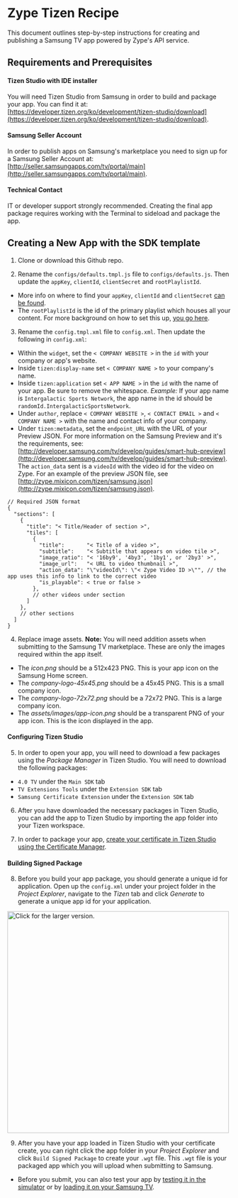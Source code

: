 # Zype Tizen Recipe

This document outlines step-by-step instructions for creating and publishing a Samsung TV app powered by Zype's API service. 

## Requirements and Prerequisites

#### Tizen Studio with IDE installer

You will need Tizen Studio from Samsung in order to build and package your app. You can find it at: [https://developer.tizen.org/ko/development/tizen-studio/download](https://developer.tizen.org/ko/development/tizen-studio/download).

#### Samsung Seller Account

In order to publish apps on Samsung's marketplace you need to sign up for a Samsung Seller Account at: [http://seller.samsungapps.com/tv/portal/main](http://seller.samsungapps.com/tv/portal/main).


#### Technical Contact

IT or developer support strongly recommended. Creating the final app package requires working with the Terminal to sideload and package the app.


## Creating a New App with the SDK template

1. Clone or download this Github repo.

2. Rename the `configs/defaults.tmpl.js` file to `configs/defaults.js`. Then update the `appKey`, `clientId`, `clientSecret` and `rootPlaylistId`. 

- More info on where to find your `appKey`, `clientId` and `clientSecret` [can be found](https://support.zype.com/hc/en-us/articles/115008501628-API-App-Keys).
- The `rootPlaylistId` is the id of the primary playlist which houses all your content. For more background on how to set this up, [you go here](https://support.zype.com/hc/en-us/articles/115009159068-Managing-Playlist-Relationships).

3. Rename the `config.tmpl.xml` file to `config.xml`. Then update the following in `config.xml`:

- Within the `widget`, set the `< COMPANY WEBSITE >` in the `id` with your company or app's website.
- Inside `tizen:display-name` set `< COMPANY NAME >` to your company's name.
- Inside `tizen:application` set `< APP NAME >` in the `id` with the name of your app. Be sure to remove the whitespace. _Example:_ If your app name is `Intergalactic Sports Network`, the app name in the id should be `randomId.IntergalacticSportsNetwork`.
- Under `author`, replace `< COMPANY WEBSITE >`, `< CONTACT EMAIL >` and `< COMPANY NAME >` with the name and contact info of your company.
- Under `tizen:metadata`, set the `endpoint_URL` with the URL of your Preview JSON. For more information on the Samsung Preview and it's the requirements, see: [http://developer.samsung.com/tv/develop/guides/smart-hub-preview](http://developer.samsung.com/tv/develop/guides/smart-hub-preview). The `action_data` sent is a `videoId` with the video id for the video on Zype. For an example of the preview JSON file, see [http://zype.mixicon.com/tizen/samsung.json](http://zype.mixicon.com/tizen/samsung.json).

```
// Required JSON format
{
  "sections": [
    {
      "title": "< Title/Header of section >",
      "tiles": [
        {
          "title":       "< Title of a video >",
          "subtitle":    "< Subtitle that appears on video tile >",
          "image_ratio": "< '16by9', '4by3', '1by1', or '2by3' >",
          "image_url":   "< URL to video thumbnail >",
          "action_data": "\"videoId\": \"< Zype Video ID >\"", // the app uses this info to link to the correct video
          "is_playable": < true or false >
        },
        // other videos under section
      ]
    },
    // other sections
  ]
}
```

4. Replace image assets. __**Note:**__ You will need addition assets when submitting to the Samsung TV marketplace. These are only the images required within the app itself.

- The _icon.png_ should be a 512x423 PNG. This is your app icon on the Samsung Home screen.
- The _company-logo-45x45.png_ should be a 45x45 PNG. This is a small company icon.
- The _company-logo-72x72.png_ should be a 72x72 PNG. This is a large company icon.
- The _assets/images/app-icon.png_ should be a transparent PNG of your app icon. This is the icon displayed in the app.

#### Configuring Tizen Studio

5. In order to open your app, you will need to download a few packages using the _Package Manager_ in Tizen Studio. You will need to download the following packages:

- `4.0 TV` under the `Main SDK` tab
- `TV Extensions Tools` under the `Extension SDK` tab
- `Samsung Certificate Extension` under the `Extension SDK` tab

6. After you have downloaded the necessary packages in Tizen Studio, you can add the app to Tizen Studio by importing the app folder into your Tizen workspace. 

7. In order to package your app, [create your certificate in Tizen Studio using the Certificate Manager](https://developer.tizen.org/ko/development/tizen-studio/web-tools/managing-projects/certificate-registration). 

#### Building Signed Package

8. Before you build your app package, you should generate a unique id for application. Open up the `config.xml` under your project folder in the _Project Explorer_, navigate to the _Tizen_ tab and click _Generate_ to generate a unique app id for your application.

<a href="https://drive.google.com/uc?export=view&id=15M3elCvrpT4nLV4lzUAuBZX84Qadda5L"><img src="https://drive.google.com/uc?export=view&id=15M3elCvrpT4nLV4lzUAuBZX84Qadda5L" style="width: 500px; max-width: 100%; height: auto" title="Click for the larger version."/></a>

9. After you have your app loaded in Tizen Studio with your certificate create, you can right click the app folder in your _Project Explorer_ and click `Build Signed Package` to create your `.wgt` file. This `.wgt` file is your packaged app which you will upload when submitting to Samsung.

- Before you submit, you can also test your app by [testing it in the simulator](http://developer.samsung.com/tv/develop/getting-started/using-sdk/tv-simulator) or by [loading it on your Samsung TV](http://developer.samsung.com/tv/develop/getting-started/using-sdk/tv-device).